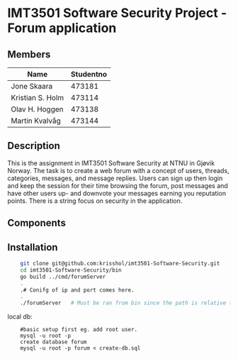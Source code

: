 # IMT3501 Software Security Project - Forum application

## Members
| Name             | Studentno |
| ---------------- | --------- |
| Jone Skaara      | 473181    | 
| Kristian S. Holm | 473114    |
| Olav H. Hoggen   | 473138    |
| Martin Kvalvåg   | 473144    |

## Description
This is the assignment in IMT3501 Software Security at NTNU in Gjøvik Norway. The task is to create a web forum with a concept of users, threads, categories, messages, and message replies.
Users can sign up then login and keep the session for their time browsing the forum, post messages and have other users up- and downvote your messages earning you reputation points. 
There is a string focus on security in the application.

## Components 

## Installation
```bash
	git clone git@github.com:krisshol/imt3501-Software-Security.git
    cd imt3501-Software-Security/bin
    go build ../cmd/forumServer
    .
    .# Conifg of ip and port comes here.
    .
    ./forumServer   # Must be ran from bin since the path is relative to terminals working dir, not the executable's location.

```

local db:
```
    #basic setup first eg. add root user.
    mysql -u root -p
    create database forum	
    mysql -u root -p forum < create-db.sql 
```
